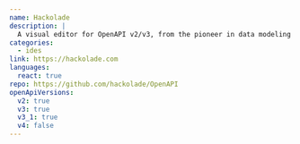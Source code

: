 ```yaml
---
name: Hackolade
description: |
  A visual editor for OpenAPI v2/v3, from the pioneer in data modeling for NoSQL databases.
categories:
  - ides
link: https://hackolade.com
languages:
  react: true
repo: https://github.com/hackolade/OpenAPI
openApiVersions:
  v2: true
  v3: true
  v3_1: true
  v4: false
---
```

